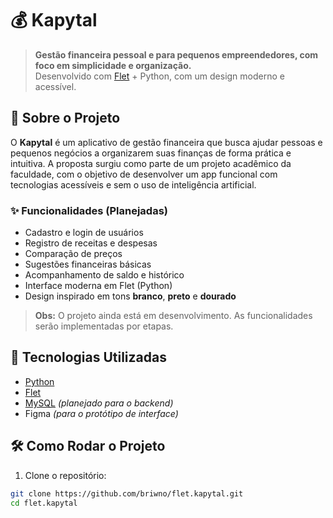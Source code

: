 # 💰 Kapytal

> **Gestão financeira pessoal e para pequenos empreendedores, com foco em simplicidade e organização.**  
> Desenvolvido com [Flet](https://flet.dev/) + Python, com um design moderno e acessível.

## 📱 Sobre o Projeto

O **Kapytal** é um aplicativo de gestão financeira que busca ajudar pessoas e pequenos negócios a organizarem suas finanças de forma prática e intuitiva. A proposta surgiu como parte de um projeto acadêmico da faculdade, com o objetivo de desenvolver um app funcional com tecnologias acessíveis e sem o uso de inteligência artificial.

### ✨ Funcionalidades (Planejadas)

- Cadastro e login de usuários
- Registro de receitas e despesas
- Comparação de preços
- Sugestões financeiras básicas
- Acompanhamento de saldo e histórico
- Interface moderna em Flet (Python)
- Design inspirado em tons **branco**, **preto** e **dourado**

> **Obs:** O projeto ainda está em desenvolvimento. As funcionalidades serão implementadas por etapas.

## 🧱 Tecnologias Utilizadas

- [Python](https://www.python.org/)
- [Flet](https://flet.dev/)
- [MySQL](https://www.mysql.com/) *(planejado para o backend)*
- Figma *(para o protótipo de interface)*

## 🛠 Como Rodar o Projeto

1. Clone o repositório:

```bash
git clone https://github.com/briwno/flet.kapytal.git
cd flet.kapytal
